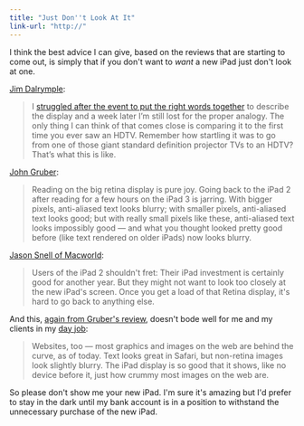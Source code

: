 ```yaml
---
title: "Just Don''t Look At It"
link-url: "http://"
---
```

<p>I think the best advice I can give, based on the reviews that are starting to come out, is simply that if you don't want to <em>want</em> a new iPad just don't look at one.</p>
<p><a href="http://www.loopinsight.com/2012/03/14/review-ipad-third-generation/">Jim Dalrymple</a>:</p>
<blockquote><p>
  I <a href="http://www.loopinsight.com/2012/03/07/a-few-minutes-with-the-new-ipad/">struggled after the event to put the right words together</a> to describe the display and a week later I’m still lost for the proper analogy. The only thing I can think of that comes close is comparing it to the first time you ever saw an HDTV. Remember how startling it was to go from one of those giant standard definition projector TVs to an HDTV? That’s what this is like.
</p></blockquote>
<p><a href="http://daringfireball.net/2012/03/ipad_3">John Gruber</a>:</p>
<blockquote><p>
  Reading on the big retina display is pure joy. Going back to the iPad 2 after reading for a few hours on the iPad 3 is jarring. With bigger pixels, anti-aliased text looks blurry; with smaller pixels, anti-aliased text looks good; but with really small pixels like these, anti-aliased text looks impossibly good — and what you thought looked pretty good before (like text rendered on older iPads) now looks blurry.
</p></blockquote>
<p><a href="http://www.macworld.com/article/1165849/review_the_third_generation_ipad.html">Jason Snell of Macworld</a>:</p>
<blockquote><p>
  Users of the iPad 2 shouldn't fret: Their iPad investment is certainly good for another year. But they might not want to look too closely at the new iPad's screen. Once you get a load of that Retina display, it's hard to go back to anything else.
</p></blockquote>
<p>And this, <a href="http://daringfireball.net/2012/03/ipad_3">again from Gruber's review</a>, doesn't bode well for me and my clients in my <a href="http://lemonproductions.ca">day job</a>:</p>
<blockquote><p>
  Websites, too — most graphics and images on the web are behind the curve, as of today. Text looks great in Safari, but non-retina images look slightly blurry. The iPad display is so good that it shows, like no device before it, just how crummy most images on the web are.
</p></blockquote>
<p>So please don't show me your new iPad. I'm sure it's amazing but I'd prefer to stay in the dark until my bank account is in a position to withstand the unnecessary purchase of the new iPad.</p>
